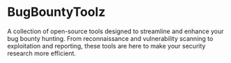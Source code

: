 # BugBountyToolz
A collection of open-source tools designed to streamline and enhance your bug bounty hunting. From reconnaissance and vulnerability scanning to exploitation and reporting, these tools are here to make your security research more efficient.
